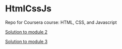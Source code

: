 # HtmlCssJs
Repo for Coursera course: HTML, CSS, and Javascript

[Solution to module 2](./module2-solution)

[Solution to module 3](./module3-solution)